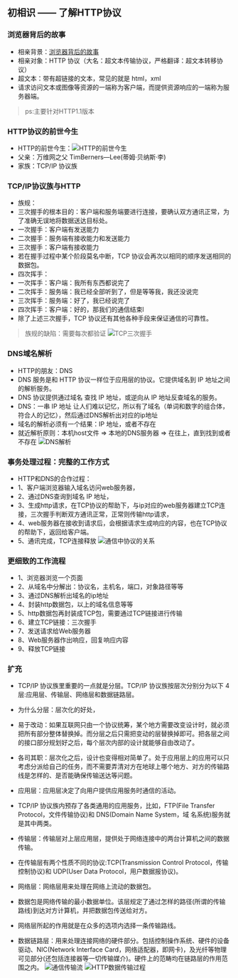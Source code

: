 ## 初相识 —— 了解HTTP协议

### 浏览器背后的故事
- 相亲背景：[浏览器背后的故事](./img/浏览器输入域名.jpg)
- 相亲对象：HTTP 协议（大名：超文本传输协议，严格翻译：超文本转移协议）
- 超文本：带有超链接的文本，常见的就是 html，xml
- 请求访问文本或图像等资源的一端称为客户端，而提供资源响应的一端称为服务器端。
> ps:主要针对HTTP1.1版本
### HTTP协议的前世今生
- HTTP的前世今生：![HTTP的前世今生](./img/前世今生.jpg)
- 父亲：万维网之父 TimBerners—Lee(蒂姆·贝纳斯·李)
- 家族：TCP/IP 协议族

### TCP/IP协议族与HTTP
- 族规：
- 三次握手的根本目的：客户端和服务端要进行连接，要确认双方通讯正常，为了准确无误地将数据送达目标处。
- 一次握手：客户端有发送能力
- 二次握手：服务端有接收能力和发送能力
- 三次握手：客户端有接收能力
- 若在握手过程中某个阶段莫名中断，TCP 协议会再次以相同的顺序发送相同的数据包。
- 四次挥手：
- 一次挥手：客户端：我所有东西都说完了
- 二次挥手：服务端：我已经全部听到了，但是等等我，我还没说完
- 三次挥手：服务端：好了，我已经说完了
- 四次挥手：客户端：好的，那我们的通信结束l
- 除了上述三次握手，TCP 协议还有其他各种手段来保证通信的可靠性。
> 族规的缺陷：需要每次都验证
![TCP三次握手](./img/TCP三次握手.jpg)

### DNS域名解析
- HTTP的朋友：DNS
- DNS 服务是和 HTTP 协议一样位于应用层的协议。它提供域名到 IP 地址之间的解析服务。
- DNS 协议提供通过域名 查找 IP 地址，或逆向从 IP 地址反查域名的服务。
- DNS：一串 IP 地址 让人们难以记忆，所以有了域名（单词和数字的组合体，符合人的记忆），然后通过DNS解析出对应的ip地址
- 域名的解析必须有一个结果：IP 地址，或者不存在
- 就近解析原则：本机host文件 => 本地的DNS服务器 => 在往上，直到找到或者不存在
![DNS解析](./img/DNS解析.jpg)

### 事务处理过程：完整的工作方式
- HTTP和DNS的合作过程：
- 1、客户端浏览器输入域名访问web服务器，
- 2、通过DNS查询到域名 IP 地址，
- 3、生成http请求，在TCP协议的帮助下，与ip对应的web服务器建立TCP连接，三次握手判断双方通讯正常，正常则传输http请求，
- 4、web服务器在接收到请求后，会根据请求生成响应的内容，也在TCP协议的帮助下，返回给客户端。
- 5、通讯完成，TCP连接释放
![通信中协议的关系](./img/通信中协议的关系.jpg)

### 更细致的工作流程
- 1、浏览器浏览一个页面
- 2、从域名中分解出：协议名，主机名，端口，对象路径等等
- 3、通过DNS解析出域名的ip地址
- 4、封装http数据包，以上的域名信息等等
- 5、http数据包再封装成TCP包，需要通过TCP链接进行传输 
- 6、建立TCP链接：三次握手
- 7、发送请求给Web服务器
- 8、Web服务器作出响应，回复响应内容
- 9、释放TCP链接


### 扩充
- TCP/IP 协议族里重要的一点就是分层。TCP/IP 协议族按层次分别分为以下 4 层:应用层、传输层、网络层和数据链路层。
- 为什么分层：层次化的好处，

- 易于改动：如果互联网只由一个协议统筹，某个地方需要改变设计时，就必须把所有部分整体替换掉。而分层之后只需把变动的层替换掉即可。把各层之间的接口部分规划好之后，每个层次内部的设计就能够自由改动了。

- 各司其职：层次化之后，设计也变得相对简单了。处于应用层上的应用可以只考虑分派给自己的任务，而不需要弄清对方在地球上哪个地方、对方的传输路线是怎样的、是否能确保传输送达等问题。

- 应用层：应用层决定了向用户提供应用服务时通信的活动。
- TCP/IP 协议族内预存了各类通用的应用服务，比如，FTP(File Transfer Protocol，文件传输协议)和 DNS(Domain Name System，域 名系统)服务就是其中两类。

- 传输层：传输层对上层应用层，提供处于网络连接中的两台计算机之间的数据传输。
- 在传输层有两个性质不同的协议:TCP(Transmission Control Protocol，传输控制协议)和 UDP(User Data Protocol，用户数据报协议)。

- 网络层：网络层用来处理在网络上流动的数据包。
- 数据包是网络传输的最小数据单位。该层规定了通过怎样的路径(所谓的传输路线)到达对方计算机，并把数据包传送给对方。
- 网络层所起的作用就是在众多的选项内选择一条传输路线。

- 数据链路层：用来处理连接网络的硬件部分。包括控制操作系统、硬件的设备驱动、NIC(Network Interface Card，网络适配器，即网卡)，及光纤等物理可见部分(还包括连接器等一切传输媒介)。硬件上的范畴均在链路层的作用范围之内。
![通信传输流](./img/通信传输流.jpg)
![HTTP数据传输过程](./img/HTTP传输过程.jpg)